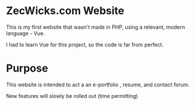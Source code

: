 # ZecWicks.com Website
This is my first website that wasn't made in PHP, using a relevant, modern language - Vue.

I had to learn Vue for this project, so the code is far from perfect.

# Purpose
This website is intended to act a an e-portfolio , resume, and contact forum.

New features will slowly be rolled out (time permitting)